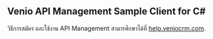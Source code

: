 ## Venio API Management Sample Client for C#

วิธีการสมัคร และใช้งาน API Management สามารศึกษาได้ที่ [help.veniocrm.com](https://help.veniocrm.com/th/category/api-managemant-24tcts/).
